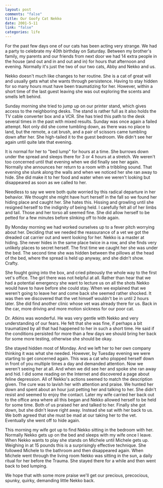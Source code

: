 ```yaml
--- 
layout: post
comments: "false"
title: Our Goofy Cat Nekko
date: 2001-5-11
link: "false"
categories: life
---
```

For the past few days one of our cats has been acting very strange. We had a party to celebrate my 40th birthday on          Saturday. Between my brother's family, my parents and our friends from next door we had 14 extra people in the house          (and out and in and out and in) for hours that afternoon and evening. Normally it's just the two of our two cats, Abby and          Nekko and us.

Nekko doesn't much like changes to her routine. She is a cat of great will and usually gets what she wants through          persistence. Having to stay hidden for so many hours must have been traumatizing for her. However, within a short time          of the last guest leaving she was out exploring the scents and smells left behind.

Sunday morning she tried to jump up on our printer stand, which gives access to the neighboring desks. The stand is          rather full as it also holds the TV cable converter box and a VCR. She has tried this path to the desk several times in          the past with mixed results. Sunday was once again a failed attempt. Not only did she come tumbling down, as there was no          place to land, but the remote, a cat brush, and a pair of scissors came tumbling down after her. She high-tailed it to          the guest bedroom. We didn't see her again until quite late that evening.

It is normal for her to "bed lump" for hours at a time. She burrows down under the spread and sleeps there for 3 or 4          hours at a stretch. We weren't too concerned until that evening when we did finally see her again. Normally she announces          her return to a room with a tribbling sound. That evening she slunk along the walls and when we noticed her she ran away          to hide. She did make it to her food and water when we weren't looking but disappeared as soon as we called to her.

Needless to say we were both quite worried by this radical departure in her behavior. We thought she might have hurt          herself in the fall so we found her hiding place and caught her. She hates this. Hissing and growling until she resigned          herself to the indignity of being held. I carefully felt all of her limbs and tail. Those and her torso all seemed fine.          She did allow herself to be petted for a few minutes before slinking off to hide again.

By Monday morning we had worked ourselves up to a fever pitch worrying about her. Deciding that we needed the          reassurance of a vet we got the dreaded cat carrier out and went looking for her. Nekko is a master at hiding. She never          hides in the same place twice in a row, and she finds very unlikely places to secret herself. The first time we caught          her she was under the bed. The second time she was hidden between the pillows at the head of the bed, where the spread          is held up anyway, and she didn't show. Crafty.

She fought going into the box, and cried piteously the whole way to the first vet's office. The girl there was not helpful          at all. Rather than hear that we had a potential emergency she want to lecture us on all the shots Nekko would have to have          before she could stay. When we explained that we weren't going to leave her and come back she seemed rather shocked.          It was then we discovered that the vet himself wouldn't be in until 2 hours later. She did find another clinic whose          vet was already there for us. Back in the car, more driving and more motion sickness for our poor cat.

Dr. Atkins was wonderful. He was very gentle with Nekko and very understanding of our fears. He felt that she was          fine, if perhaps a bit traumatized by all that had happened to her in such a short time. He said if the conditions persisted          for more than a few days we should bring her back for some more testing, otherwise she should be okay.

She stayed hidden most of Monday. And we left her to her own company thinking it was what she needed. However, by          Tuesday evening we were starting to get concerned again. This was a cat who plopped herself down in front of you multiple          times a day and demanded attention. Now we weren't seeing her at all. And when we did see her and spoke she ran away          and hid. I did some reading on the Internet and discovered a page about feline depression. All of Nekko's actions seemed          to match the description given. The cure was to lavish her with attention and praise. We hunted her down and spent about          an hour just petting her and talking to her. She didn't resist and seemed to enjoy the contact. Later my wife carried her          back out to the office area where all this began and Nekko allowed herself to be held for some time. Both of us praised her          and talked to her. Finally she got down, but she didn't leave right away. Instead she sat with her back to us. We both          agreed that she must be mad at our taking her to the vet. Eventually she went off to hide again.

This morning my wife got up to find Nekko sitting in the bedroom with her. Normally Nekko gets up on the bed and sleeps          with my wife once I leave. When Nekko wants to play she stands on Michele until Michele gets up. Weighing in at 15 pounds          this is a surprisingly effective technique. She followed Michele to the bathroom and then disappeared again. When Michele went          through the living room Nekko was sitting in the sun, a daily ritual for her before the Trauma. She stayed there for a while          and then went back to bed lumping.

We hope that with some more praise we'll get our precious, precocious, spunky, quirky, demanding little Nekko back.


